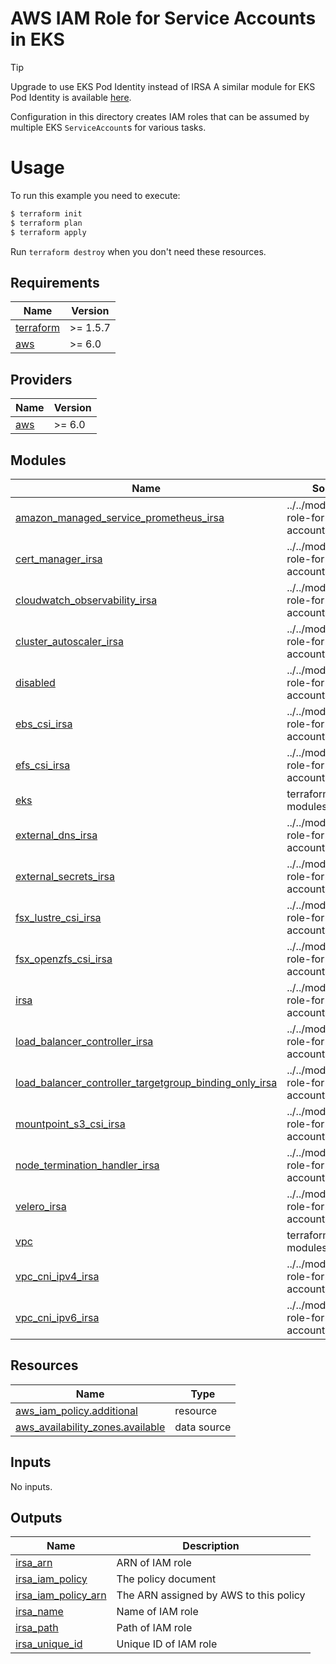 # AWS IAM Role for Service Accounts in EKS

> [!TIP]
> Upgrade to use EKS Pod Identity instead of IRSA
> A similar module for EKS Pod Identity is available [here](https://github.com/terraform-aws-modules/terraform-aws-eks-pod-identity).

Configuration in this directory creates IAM roles that can be assumed by multiple EKS `ServiceAccount`s for various tasks.

# Usage

To run this example you need to execute:

```bash
$ terraform init
$ terraform plan
$ terraform apply
```

Run `terraform destroy` when you don't need these resources.

<!-- BEGIN_TF_DOCS -->
## Requirements

| Name | Version |
|------|---------|
| <a name="requirement_terraform"></a> [terraform](#requirement\_terraform) | >= 1.5.7 |
| <a name="requirement_aws"></a> [aws](#requirement\_aws) | >= 6.0 |

## Providers

| Name | Version |
|------|---------|
| <a name="provider_aws"></a> [aws](#provider\_aws) | >= 6.0 |

## Modules

| Name | Source | Version |
|------|--------|---------|
| <a name="module_amazon_managed_service_prometheus_irsa"></a> [amazon\_managed\_service\_prometheus\_irsa](#module\_amazon\_managed\_service\_prometheus\_irsa) | ../../modules/iam-role-for-service-accounts | n/a |
| <a name="module_cert_manager_irsa"></a> [cert\_manager\_irsa](#module\_cert\_manager\_irsa) | ../../modules/iam-role-for-service-accounts | n/a |
| <a name="module_cloudwatch_observability_irsa"></a> [cloudwatch\_observability\_irsa](#module\_cloudwatch\_observability\_irsa) | ../../modules/iam-role-for-service-accounts | n/a |
| <a name="module_cluster_autoscaler_irsa"></a> [cluster\_autoscaler\_irsa](#module\_cluster\_autoscaler\_irsa) | ../../modules/iam-role-for-service-accounts | n/a |
| <a name="module_disabled"></a> [disabled](#module\_disabled) | ../../modules/iam-role-for-service-accounts | n/a |
| <a name="module_ebs_csi_irsa"></a> [ebs\_csi\_irsa](#module\_ebs\_csi\_irsa) | ../../modules/iam-role-for-service-accounts | n/a |
| <a name="module_efs_csi_irsa"></a> [efs\_csi\_irsa](#module\_efs\_csi\_irsa) | ../../modules/iam-role-for-service-accounts | n/a |
| <a name="module_eks"></a> [eks](#module\_eks) | terraform-aws-modules/eks/aws | ~> 21.0 |
| <a name="module_external_dns_irsa"></a> [external\_dns\_irsa](#module\_external\_dns\_irsa) | ../../modules/iam-role-for-service-accounts | n/a |
| <a name="module_external_secrets_irsa"></a> [external\_secrets\_irsa](#module\_external\_secrets\_irsa) | ../../modules/iam-role-for-service-accounts | n/a |
| <a name="module_fsx_lustre_csi_irsa"></a> [fsx\_lustre\_csi\_irsa](#module\_fsx\_lustre\_csi\_irsa) | ../../modules/iam-role-for-service-accounts | n/a |
| <a name="module_fsx_openzfs_csi_irsa"></a> [fsx\_openzfs\_csi\_irsa](#module\_fsx\_openzfs\_csi\_irsa) | ../../modules/iam-role-for-service-accounts | n/a |
| <a name="module_irsa"></a> [irsa](#module\_irsa) | ../../modules/iam-role-for-service-accounts | n/a |
| <a name="module_load_balancer_controller_irsa"></a> [load\_balancer\_controller\_irsa](#module\_load\_balancer\_controller\_irsa) | ../../modules/iam-role-for-service-accounts | n/a |
| <a name="module_load_balancer_controller_targetgroup_binding_only_irsa"></a> [load\_balancer\_controller\_targetgroup\_binding\_only\_irsa](#module\_load\_balancer\_controller\_targetgroup\_binding\_only\_irsa) | ../../modules/iam-role-for-service-accounts | n/a |
| <a name="module_mountpoint_s3_csi_irsa"></a> [mountpoint\_s3\_csi\_irsa](#module\_mountpoint\_s3\_csi\_irsa) | ../../modules/iam-role-for-service-accounts | n/a |
| <a name="module_node_termination_handler_irsa"></a> [node\_termination\_handler\_irsa](#module\_node\_termination\_handler\_irsa) | ../../modules/iam-role-for-service-accounts | n/a |
| <a name="module_velero_irsa"></a> [velero\_irsa](#module\_velero\_irsa) | ../../modules/iam-role-for-service-accounts | n/a |
| <a name="module_vpc"></a> [vpc](#module\_vpc) | terraform-aws-modules/vpc/aws | ~> 6.0 |
| <a name="module_vpc_cni_ipv4_irsa"></a> [vpc\_cni\_ipv4\_irsa](#module\_vpc\_cni\_ipv4\_irsa) | ../../modules/iam-role-for-service-accounts | n/a |
| <a name="module_vpc_cni_ipv6_irsa"></a> [vpc\_cni\_ipv6\_irsa](#module\_vpc\_cni\_ipv6\_irsa) | ../../modules/iam-role-for-service-accounts | n/a |

## Resources

| Name | Type |
|------|------|
| [aws_iam_policy.additional](https://registry.terraform.io/providers/hashicorp/aws/latest/docs/resources/iam_policy) | resource |
| [aws_availability_zones.available](https://registry.terraform.io/providers/hashicorp/aws/latest/docs/data-sources/availability_zones) | data source |

## Inputs

No inputs.

## Outputs

| Name | Description |
|------|-------------|
| <a name="output_irsa_arn"></a> [irsa\_arn](#output\_irsa\_arn) | ARN of IAM role |
| <a name="output_irsa_iam_policy"></a> [irsa\_iam\_policy](#output\_irsa\_iam\_policy) | The policy document |
| <a name="output_irsa_iam_policy_arn"></a> [irsa\_iam\_policy\_arn](#output\_irsa\_iam\_policy\_arn) | The ARN assigned by AWS to this policy |
| <a name="output_irsa_name"></a> [irsa\_name](#output\_irsa\_name) | Name of IAM role |
| <a name="output_irsa_path"></a> [irsa\_path](#output\_irsa\_path) | Path of IAM role |
| <a name="output_irsa_unique_id"></a> [irsa\_unique\_id](#output\_irsa\_unique\_id) | Unique ID of IAM role |
<!-- END_TF_DOCS -->
